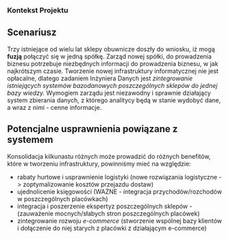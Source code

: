 ### Kontekst Projektu

## Scenariusz
Trzy istniejące od wielu lat sklepy obuwnicze doszły do wniosku, iż mogą **fuzją** połączyć się w jedną spółkę.
Zarząd nowej spółki, do prowadzenia biznesu potrzebuje niezbędnych informacji do prowadzenia biznesu, w jak najkrótszym czasie.
Tworzenie nowej infrastruktury informatycznej nie jest opłacalne, dlatego zadaniem Inżyniera Danych jest 
*zintegrowanie istniejących systemów bazodanowych poszczególnych sklepów do jednej bazy wiedzy.*
Wymogiem zarządu jest niezawodny i sprawnie działający system zbierania danych, z którego analitycy będą w stanie wydobyć dane, a wraz z nimi - cenne informacje.

## Potencjalne usprawnienia powiązane z systemem
Konsolidacja kilkunastu różnych może prowadzić do różnych benefitów, które w tworzeniu infrastruktury, powinniśmy mieć na względzie:
- rabaty hurtowe i usprawnienie logistyki (nowe rozwiązania logistyczne -> zoptymalizowanie kosztów przejazdu dostaw)
- ujednolicenie księgowości (WAŻNE - integracja przychodów/rozchodów w poszczególnych placówkach)
- integracja i poszerzenie ekspertyz poszczególnych sklepów - (zauważenie mocnych/słabych stron poszczególnych placówek)
- zintegrowanie rozwoju _e-commerce_ (stworzenie wspólnej bazy klientów i dołączenie do niej starych z placówki z działającym e-commerce)


